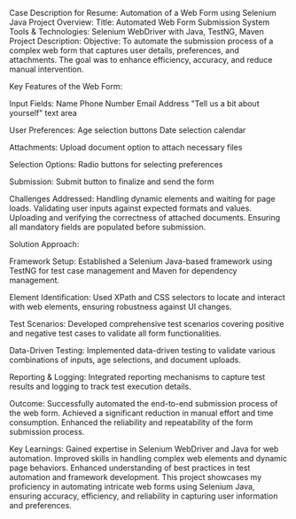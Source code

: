 Case Description for Resume: Automation of a Web Form using Selenium Java
Project Overview:
Title: Automated Web Form Submission System
Tools & Technologies: Selenium WebDriver with Java, TestNG, Maven
Project Description:
Objective:
To automate the submission process of a complex web form that captures user details, preferences, and attachments. The goal was to enhance efficiency, accuracy, and reduce manual intervention.

Key Features of the Web Form:

Input Fields:
  Name
  Phone Number
  Email Address
  "Tell us a bit about yourself" text area
  
User Preferences:
  Age selection buttons
  Date selection calendar
  
Attachments:
  Upload document option to attach necessary files
  
Selection Options:
  Radio buttons for selecting preferences
  
Submission:
  Submit button to finalize and send the form
  
Challenges Addressed:
  Handling dynamic elements and waiting for page loads.
  Validating user inputs against expected formats and values.
  Uploading and verifying the correctness of attached documents.
  Ensuring all mandatory fields are populated before submission.
  
Solution Approach:

Framework Setup:
  Established a Selenium Java-based framework using TestNG for test case management and Maven for dependency     management.
  
Element Identification:
  Used XPath and CSS selectors to locate and interact with web elements, ensuring robustness against UI changes.

Test Scenarios:
  Developed comprehensive test scenarios covering positive and negative test cases to validate all form functionalities.
  
Data-Driven Testing:
  Implemented data-driven testing to validate various combinations of inputs, age selections, and document uploads.
  
Reporting & Logging:
  Integrated reporting mechanisms to capture test results and logging to track test execution details.

Outcome:
  Successfully automated the end-to-end submission process of the web form.
  Achieved a significant reduction in manual effort and time consumption.
  Enhanced the reliability and repeatability of the form submission process.
  
Key Learnings:
  Gained expertise in Selenium WebDriver and Java for web automation.
  Improved skills in handling complex web elements and dynamic page behaviors.
  Enhanced understanding of best practices in test automation and framework development.
  This project showcases my proficiency in automating intricate web forms using Selenium Java, ensuring accuracy, efficiency, and reliability in capturing user information and preferences.

